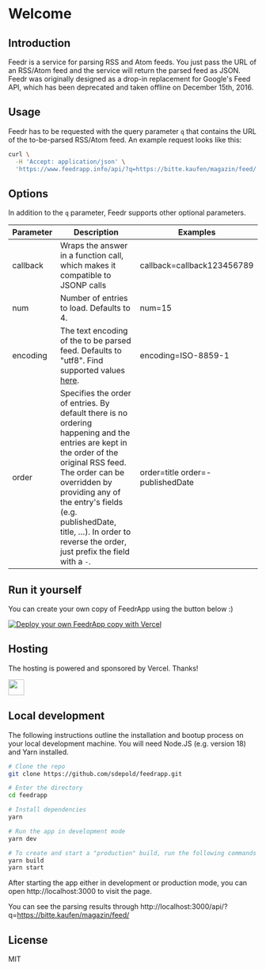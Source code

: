 # Welcome

## Introduction

Feedr is a service for parsing RSS and Atom feeds. You just pass the URL
of an RSS/Atom feed and the service will return the parsed feed as JSON.
Feedr was originally designed as a drop-in replacement for Google's Feed
API, which has been deprecated and taken offline on December 15th, 2016.

## Usage

Feedr has to be requested with the query parameter `q` that contains the URL of the to-be-parsed RSS/Atom feed. An example request looks like this:

```sh
curl \
  -H 'Accept: application/json' \
  'https://www.feedrapp.info/api/?q=https://bitte.kaufen/magazin/feed/'
```

## Options

In addition to the `q` parameter, Feedr supports other optional parameters.

| Parameter | Description                                                                                                                                                                                                                                                                                                   | Examples                         |
| --------- | ------------------------------------------------------------------------------------------------------------------------------------------------------------------------------------------------------------------------------------------------------------------------------------------------------------- | -------------------------------- |
| callback  | Wraps the answer in a function call, which makes it compatible to JSONP calls                                                                                                                                                                                                                                 | callback=callback123456789       |
| num       | Number of entries to load. Defaults to 4.                                                                                                                                                                                                                                                                     | num=15                           |
| encoding  | The text encoding of the to be parsed feed. Defaults to "utf8". Find supported values [here](https://github.com/ashtuchkin/iconv-lite/wiki/Supported-Encodings).                                                                                                                                              | encoding=ISO-8859-1              |
| order     | Specifies the order of entries. By default there is no ordering happening and the entries are kept in the order of the original RSS feed. The order can be overridden by providing any of the entry's fields (e.g. publishedDate, title, …). In order to reverse the order, just prefix the field with a `-`. | order=title order=-publishedDate |

## Run it yourself

You can create your own copy of FeedrApp using the button below :)

[![Deploy your own FeedrApp copy with Vercel](https://vercel.com/button)](https://vercel.com/new/clone?repository-url=https%3A%2F%2Fgithub.com%2Fsdepold%2Ffeedrapp)

## Hosting

The hosting is powered and sponsored by Vercel. Thanks!

<a href="https://vercel.com?utm_source=feedr-app&utm_campaign=oss" target="_blank">
    <img src="https://images.ctfassets.net/e5382hct74si/78Olo8EZRdUlcDUFQvnzG7/fa4cdb6dc04c40fceac194134788a0e2/1618983297-powered-by-vercel.svg" height="32">
</a>

## Local development

The following instructions outline the installation and bootup process on your local development machine.
You will need Node.JS (e.g. version 18) and Yarn installed.

```sh
# Clone the repo
git clone https://github.com/sdepold/feedrapp.git

# Enter the directory
cd feedrapp

# Install dependencies
yarn

# Run the app in development mode
yarn dev

# To create and start a "production" build, run the following commands
yarn build
yarn start
```

After starting the app either in development or production mode, you can open http://localhost:3000 to visit the page.

You can see the parsing results through http://localhost:3000/api/?q=https://bitte.kaufen/magazin/feed/

## License

MIT
